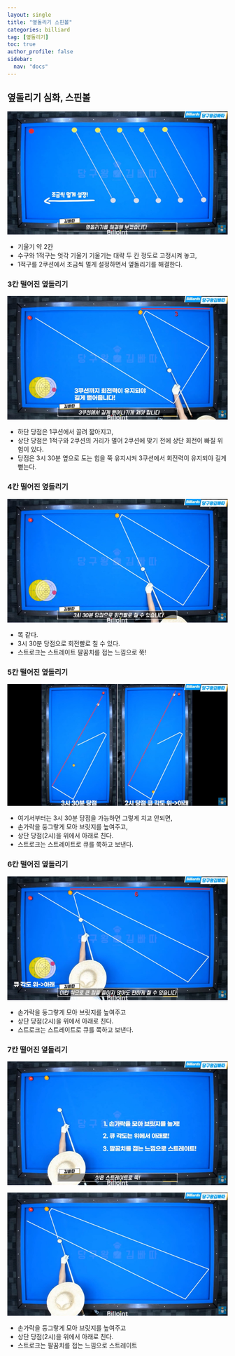 ```yaml
---
layout: single
title: "옆돌리기 스핀볼"
categories: billiard
tag: [옆돌리기] 
toc: true
author_profile: false
sidebar:
  nav: "docs"
---
```


## 옆돌리기 심화, 스핀볼
[![옆돌리기 스핀볼](/images/옆돌리기_스핀볼.png)](/images/옆돌리기_스핀볼.png)
* 기울기 약 2칸 
* 수구와 1적구는 엇각 기울기 기울기는 대략 두 칸 정도로 고정시켜 놓고, 
* 1적구를 2쿠션에서 조금씩 멀게 설정하면서 옆돌리기를 해결한다.

### 3칸 떨어진 옆돌리기
[![옆돌리기 스핀볼 3칸](/images/옆돌리기_스핀볼_3칸.png)](/images/옆돌리기_스핀볼_3칸.png)
* 하단 당점은 1쿠션에서 끌려 짧아지고, 
* 상단 당점은 1적구와 2쿠션의 거리가 멀어 2쿠션에 맞기 전에 상단 회전이 빠질 위험이 있다. 
* 당점은 3시 30분 옆으로 도는 힘을 쭉 유지시켜 3쿠션에서 회전력이 유지되야 길게 뻗는다.

### 4칸 떨어진 옆돌리기
[![옆돌리기 스핀볼 4칸](/images/옆돌리기_스핀볼_4칸.png)](/images/옆돌리기_스핀볼_4칸.png)
* 똑 같다. 
* 3시 30분 당점으로 회전빨로 칠 수 있다. 
* 스트로크는 스트레이트 팔꿈치를 접는 느낌으로 쭉!

### 5칸 떨어진 옆돌리기
[![옆돌리기 스핀볼](/images/옆돌리기_스핀볼_5칸.png)](/images/옆돌리기_스핀볼_5칸.png)
* 여기서부터는 3시 30분 당점을 가능하면 그렇게 치고 안되면, 
* 손가락을 둥그랗게 모아 브릿지를 높여주고, 
* 상단 당점(2시)을 위에서 아래로 친다. 
* 스트로크는 스트레이트로 큐를 쭉하고 보낸다.

### 6칸 떨어진 옆돌리기
[![옆돌리기 스핀볼](/images/옆돌리기_스핀볼_6칸1-2.png)](/images/옆돌리기_스핀볼_6칸1-2.png)
- 손가락을 둥그랗게 모아 브릿지를 높여주고
- 상단 당점(2시)을 위에서 아래로 친다.
- 스트로크는 스트레이트로 큐를 쭉하고 보낸다.

### 7칸 떨어진 옆돌리기
[![옆돌리기 스핀볼](/images/옆돌리기_스핀볼_7칸1-1.png)](/images/옆돌리기_스핀볼_7칸1-1.png)

[![옆돌리기 스핀볼](/images/옆돌리기_스핀볼_7칸1-2.png)](/images/옆돌리기_스핀볼_7칸1-2.png)
- 손가락을 둥그랗게 모아 브릿지를 높여주고
- 상단 당점(2시)을 위에서 아래로 친다.
- 스트로크는 팔꿈치를 접는 느낌으로 스트레이트
